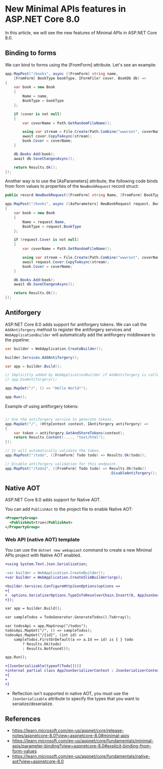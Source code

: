 # New Minimal APIs features in ASP.NET Core 8.0

In this article, we will see the new features of Minimal APIs in ASP.NET Core 8.0.

## Binding to forms

We can bind to forms using the [FromForm] attribute. Let's see an example:

```csharp
app.MapPost("/books", async ([FromForm] string name,
    [FromForm] BookType bookType, IFormFile? cover, BookDb db) =>
{
    var book = new Book
    {
        Name = name,
        BookType = bookType
    };

    if (cover is not null)
    {
        var coverName = Path.GetRandomFileName();

        using var stream = File.Create(Path.Combine("wwwroot", coverName));
        await cover.CopyToAsync(stream);
        book.Cover = coverName;
    }

    db.Books.Add(book);
    await db.SaveChangesAsync();

    return Results.Ok();
});
```

Another way is to use the [AsParameters] attribute, the following code binds from form values to properties of the `NewBookRequest` record struct:

```csharp
public record NewBookRequest([FromForm] string Name, [FromForm] BookType BookType, IFormFile? Cover);

app.MapPost("/books", async ([AsParameters] NewBookRequest request, BookDb db) =>
{
    var book = new Book
    {
        Name = request.Name,
        BookType = request.BookType
    };

    if (request.Cover is not null)
    {
        var coverName = Path.GetRandomFileName();

        using var stream = File.Create(Path.Combine("wwwroot", coverName));
        await request.Cover.CopyToAsync(stream);
        book.Cover = coverName;
    }

    db.Books.Add(book);
    await db.SaveChangesAsync();

    return Results.Ok();
});
```

## Antiforgery

ASP.NET Core 8.0 adds support for antiforgery tokens. We can call the `AddAntiforgery` method to register the antiforgery services and `WebApplicationBuilder` will automatically add the antiforgery middleware to the pipeline:

```csharp
var builder = WebApplication.CreateBuilder();

builder.Services.AddAntiforgery();

var app = builder.Build();

// Implicitly added by WebApplicationBuilder if AddAntiforgery is called.
// app.UseAntiforgery();

app.MapGet("/", () => "Hello World!");

app.Run();
```

Example of using antiforgery tokens:

```csharp

// Use the antiforgery service to generate tokens.
app.MapGet("/", (HttpContext context, IAntiforgery antiforgery) =>
{
    var token = antiforgery.GetAndStoreTokens(context);
    return Results.Content(...., "text/html");
});

// It will automatically validate the token.
app.MapPost("/todo", ([FromForm] Todo todo) => Results.Ok(todo));

// Disable antiforgery validation for this endpoint.
app.MapPost("/todo2", ([FromForm] Todo todo) => Results.Ok(todo))
                                                .DisableAntiforgery();
```
 

## Native AOT

ASP.NET Core 8.0 adds support for Native AOT.

You can add `PublishAot` to the project file to enable Native AOT:

```xml
<PropertyGroup>
  <PublishAot>true</PublishAot>
</PropertyGroup> 
```

### Web API (native AOT) template

You can use the `dotnet new webapiaot` command to create a new Minimal APIs project with Native AOT enabled.

```diff
+using System.Text.Json.Serialization;

-var builder = WebApplication.CreateBuilder();
+var builder = WebApplication.CreateSlimBuilder(args);

+builder.Services.ConfigureHttpJsonOptions(options =>
+{
+  options.SerializerOptions.TypeInfoResolverChain.Insert(0, AppJsonSerializerContext.Default);
+});

var app = builder.Build();

var sampleTodos = TodoGenerator.GenerateTodos().ToArray();

var todosApi = app.MapGroup("/todos");
todosApi.MapGet("/", () => sampleTodos);
todosApi.MapGet("/{id}", (int id) =>
    sampleTodos.FirstOrDefault(a => a.Id == id) is { } todo
        ? Results.Ok(todo)
        : Results.NotFound());

app.Run();

+[JsonSerializable(typeof(Todo[]))]
+internal partial class AppJsonSerializerContext : JsonSerializerContext
+{
+
+}
```

* Reflection isn't supported in native AOT, you must use the `JsonSerializable` attribute to specify the types that you want to serialize/deserialize.

## References

* https://learn.microsoft.com/en-us/aspnet/core/release-notes/aspnetcore-8.0?view=aspnetcore-8.0#minimal-apis
* https://learn.microsoft.com/en-us/aspnet/core/fundamentals/minimal-apis/parameter-binding?view=aspnetcore-8.0#explicit-binding-from-form-values
* https://learn.microsoft.com/en-us/aspnet/core/fundamentals/native-aot?view=aspnetcore-8.0